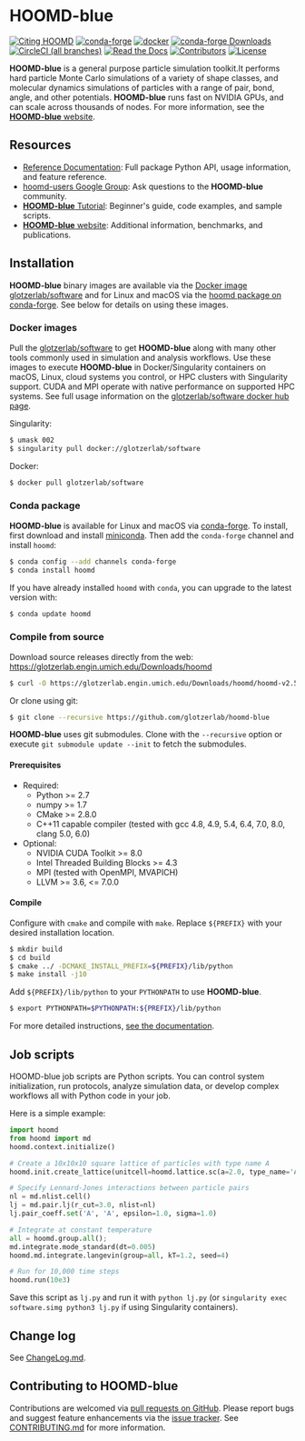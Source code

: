 # HOOMD-blue

[![Citing HOOMD](https://img.shields.io/badge/cite-hoomd-blue.svg)](https://glotzerlab.engin.umich.edu/hoomd-blue/citing.html)
[![conda-forge](https://img.shields.io/conda/vn/conda-forge/hoomd.svg?style=flat)](https://anaconda.org/conda-forge/hoomd)
[![docker](https://img.shields.io/badge/docker-glotzerlab/software-blue.svg)](https://hub.docker.com/r/glotzerlab/software)
[![conda-forge Downloads](https://img.shields.io/conda/dn/conda-forge/hoomd.svg?style=flat)](https://anaconda.org/conda-forge/hoomd)
[![CircleCI (all branches)](https://img.shields.io/circleci/project/github/glotzerlab/hoomd-blue.svg?style=flat)](https://circleci.com/gh/glotzerlab/hoomd-blue)
[![Read the Docs](https://img.shields.io/readthedocs/hoomd-blue/stable.svg)](https://hoomd-blue.readthedocs.io/en/stable/?badge=stable)
[![Contributors](https://img.shields.io/github/contributors/glotzerlab/hoomd-blue.svg?style=flat)](https://hoomd-blue.readthedocs.io/en/stable/credits.html)
[![License](https://img.shields.io/badge/license-BSD--3--Clause-green.svg)](LICENSE)

**HOOMD-blue** is a general purpose particle simulation toolkit.It performs hard particle Monte Carlo simulations
of a variety of shape classes, and molecular dynamics simulations of particles with a range of pair, bond, angle,
and other potentials. **HOOMD-blue** runs fast on NVIDIA GPUs, and can scale across thousands of nodes.
For more information, see the [**HOOMD-blue** website](https://glotzerlab.engin.umich.edu/hoomd-blue/).

## Resources

- [Reference Documentation](https://hoomd-blue.readthedocs.io/):
  Full package Python API, usage information, and feature reference.
- [hoomd-users Google Group](https://groups.google.com/d/forum/hoomd-users):
  Ask questions to the **HOOMD-blue** community.
- [**HOOMD-blue** Tutorial](https://nbviewer.jupyter.org/github/glotzerlab/hoomd-examples/blob/master/index.ipynb):
  Beginner's guide, code examples, and sample scripts.
- [**HOOMD-blue** website](https://glotzerlab.engin.umich.edu/hoomd-blue/):
  Additional information, benchmarks, and publications.

## Installation

**HOOMD-blue** binary images are available via the
[Docker image glotzerlab/software](https://hub.docker.com/r/glotzerlab/software) and for Linux and macOS via the
[hoomd package on conda-forge](https://anaconda.org/conda-forge/hoomd). See below for details on using these images.

### Docker images

Pull the [glotzerlab/software](https://hub.docker.com/r/glotzerlab/software/) to get **HOOMD-blue** along with
many other tools commonly used in simulation and analysis workflows. Use these images to execute **HOOMD-blue** in
Docker/Singularity containers on macOS, Linux, cloud systems you control, or HPC clusters with Singularity support.
CUDA and MPI operate with native performance on supported HPC systems.
See full usage information on the [glotzerlab/software docker hub page](https://hub.docker.com/r/glotzerlab/software/).

Singularity:
```bash
$ umask 002
$ singularity pull docker://glotzerlab/software
```

Docker:
```bash
$ docker pull glotzerlab/software
```

### Conda package

**HOOMD-blue** is available for Linux and macOS via [conda-forge](https://conda-forge.org/).
To install, first download and install [miniconda](https://docs.conda.io/en/latest/miniconda.html).
Then add the `conda-forge` channel and install ``hoomd``:

```bash
$ conda config --add channels conda-forge
$ conda install hoomd
```

If you have already installed ``hoomd`` with ``conda``, you can upgrade to the latest version with:

```bash
$ conda update hoomd
```

### Compile from source

Download source releases directly from the web: https://glotzerlab.engin.umich.edu/Downloads/hoomd

```bash
$ curl -O https://glotzerlab.engin.umich.edu/Downloads/hoomd/hoomd-v2.5.0.tar.gz
```

Or clone using git:

```bash
$ git clone --recursive https://github.com/glotzerlab/hoomd-blue
```

**HOOMD-blue** uses git submodules.
Clone with the ``--recursive`` option or execute ``git submodule update --init`` to fetch the submodules.

#### Prerequisites

 * Required:
     * Python >= 2.7
     * numpy >= 1.7
     * CMake >= 2.8.0
     * C++11 capable compiler (tested with gcc 4.8, 4.9, 5.4, 6.4, 7.0, 8.0, clang 5.0, 6.0)
 * Optional:
     * NVIDIA CUDA Toolkit >= 8.0
     * Intel Threaded Building Blocks >= 4.3
     * MPI (tested with OpenMPI, MVAPICH)
     * LLVM >= 3.6, <= 7.0.0

#### Compile

Configure with `cmake` and compile with `make`. Replace `${PREFIX}` with your desired installation location.

```bash
$ mkdir build
$ cd build
$ cmake ../ -DCMAKE_INSTALL_PREFIX=${PREFIX}/lib/python
$ make install -j10
```

Add `${PREFIX}/lib/python` to your `PYTHONPATH` to use **HOOMD-blue**.

```bash
$ export PYTHONPATH=$PYTHONPATH:${PREFIX}/lib/python
```

For more detailed instructions, [see the documentation](https://hoomd-blue.readthedocs.io/en/stable/compiling.html).

## Job scripts

HOOMD-blue job scripts are Python scripts. You can control system initialization, run protocols, analyze simulation data,
or develop complex workflows all with Python code in your job.

Here is a simple example:

```python
import hoomd
from hoomd import md
hoomd.context.initialize()

# Create a 10x10x10 square lattice of particles with type name A
hoomd.init.create_lattice(unitcell=hoomd.lattice.sc(a=2.0, type_name='A'), n=10)

# Specify Lennard-Jones interactions between particle pairs
nl = md.nlist.cell()
lj = md.pair.lj(r_cut=3.0, nlist=nl)
lj.pair_coeff.set('A', 'A', epsilon=1.0, sigma=1.0)

# Integrate at constant temperature
all = hoomd.group.all();
md.integrate.mode_standard(dt=0.005)
hoomd.md.integrate.langevin(group=all, kT=1.2, seed=4)

# Run for 10,000 time steps
hoomd.run(10e3)
```

Save this script as `lj.py` and run it with `python lj.py` (or `singularity exec software.simg python3 lj.py` if using Singularity containers).

## Change log

See [ChangeLog.md](ChangeLog.md).

## Contributing to HOOMD-blue

Contributions are welcomed via [pull requests on GitHub](https://github.com/glotzerlab/hoomd-blue/pulls). Please report bugs and suggest feature enhancements via the [issue tracker](https://github.com/glotzerlab/hoomd-blue/issues). See [CONTRIBUTING.md](CONTRIBUTING.md) for more information.
